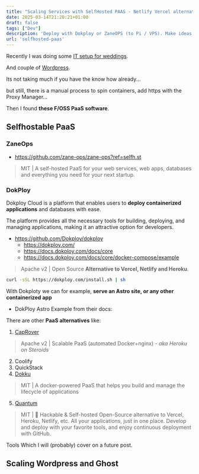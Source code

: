 ```yaml
---
title: "Scaling Services with SelfHosted PAAS - Netlify Vercel alternatives"
date: 2025-03-14T21:20:21+01:00
draft: false
tags: ["Dev"]
description: 'Deploy with Dokploy or ZaneOPS (to Pi / VPS). Make ideas scalable: Wordpress and Ghost Examples.'
url: 'selfhosted-paas'
---
```


Recently I was doing some [IT setup for weddings](https://jalcocert.github.io/JAlcocerT/software-for-weddings/).

And couple of [Wordpress](https://jalcocert.github.io/JAlcocerT/no-code-websites/).

Its not taking much if you have the know how already...

but still, there is a manual process to spin containers, add https with the Proxy Manager...

Then I found **these F/OSS PaaS software**.

## Selfhostable PaaS

### ZaneOps

* https://github.com/zane-ops/zane-ops?ref=selfh.st

> MIT | A self-hosted PaaS for your web services, web apps, databases and everything you need for your next startup.


### DokPloy

Dokploy Cloud is a platform that enables users to **deploy containerized applications** and databases with ease. 

The platform provides all the necessary tools for building, deploying, and managing applications, making it an attractive option for developers.

* https://github.com/Dokploy/dokploy
  * https://dokploy.com/
  * https://docs.dokploy.com/docs/core
  * https://docs.dokploy.com/docs/core/docker-compose/example

> Apache v2 | Open Source **Alternative to Vercel, Netlify and Heroku**.

```sh
curl -sSL https://dokploy.com/install.sh | sh
```

With Dokploty we can for example, **serve an Astro site, or any other containerized app**

* DokPloy Astro Example from their docs:

There are other **PaaS alternatives** like:

1. [CapRover](https://github.com/caprover/caprover)

> Apache v2 | Scalable PaaS (automated Docker+nginx) - *aka Heroku on Steroids*

2. Coolify
3. QuickStack
4. [Dokku](https://github.com/dokku/dokku)

> MIT | A docker-powered PaaS that helps you build and manage the lifecycle of applications

5. [Quantum](https://github.com/rodyherrera/Quantum)

> MIT | 🚀 Hackable & Self-hosted Open-Source alternative to Vercel, Heroku, Netlify, etc. All your applications, just in one place. Develop and deploy with your favorite tools, and enjoy continuous deployment with GitHub.

Tools Which I will (probably) cover on a future post.

## Scaling Wordpress and Ghost

